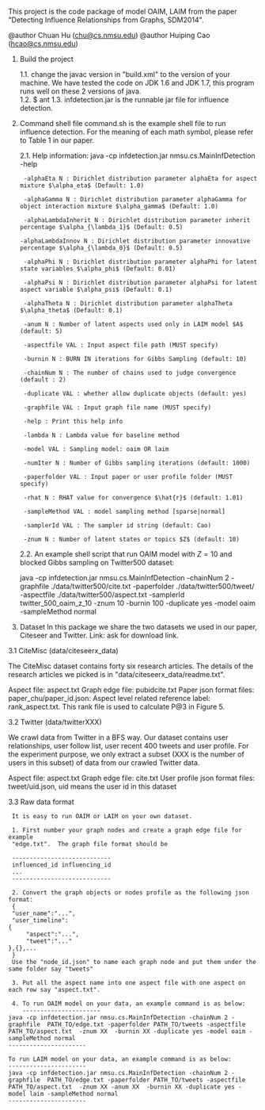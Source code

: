 This project is the code package of model OAIM, LAIM from the paper "Detecting
Influence Relationships from Graphs, SDM2014".  

@author Chuan Hu (chu@cs.nmsu.edu)
@author Huiping Cao (hcao@cs.nmsu.edu)

1.  Build the project

    1.1. change the javac version in "build.xml" to the version of your machine.
    We have tested the code on JDK 1.6 and JDK 1.7, this program runs well on
    these 2 versions of java.  
    1.2. $ ant
    1.3. infdetection.jar is the runnable jar file for influence detection.

2.  Command shell file
    command.sh is the example shell file to run influence detection.  For the meaning of each math symbol, please refer to Table 1 in our paper.

    2.1. Help information: java -cp infdetection.jar nmsu.cs.MainInfDetection -help

         -alphaEta N : Dirichlet distribution parameter alphaEta for aspect mixture $\alpha_eta$ (Default: 1.0)

         -alphaGamma N : Dirichlet distribution parameter alphaGamma for object interaction mixture $\alpha_gamma$ (Default: 1.0)

         -alphaLambdaInherit N : Dirichlet distribution parameter inherit percentage $\alpha_{\lambda_1}$ (Default: 0.5)
	 
		-alphaLambdaInnov N : Dirichlet distribution parameter innovative percentage $\alpha_{\lambda_0}$ (Default: 0.5)

         -alphaPhi N : Dirichlet distribution parameter alphaPhi for latent state variables $\alpha_phi$ (Default: 0.01)
	 
		 -alphaPsi N : Dirichlet distribution parameter alphaPsi for latent aspect variable $\alpha_psi$ (Default: 0.1)

         -alphaTheta N : Dirichlet distribution parameter alphaTheta $\alpha_theta$ (Default: 0.1)

         -anum N : Number of latent aspects used only in LAIM model $A$ (default: 5)

         -aspectfile VAL : Input aspect file path (MUST specify)

         -burnin N : BURN IN iterations for Gibbs Sampling (default: 10)

         -chainNum N : The number of chains used to judge convergence (default : 2)

         -duplicate VAL : whether allow duplicate objects (default: yes)

         -graphfile VAL : Input graph file name (MUST specify)

         -help : Print this help info

         -lambda N : Lambda value for baseline method

         -model VAL : Sampling model: oaim OR laim

         -numIter N : Number of Gibbs sampling iterations (default: 1000)

         -paperfolder VAL : Input paper or user profile folder (MUST specify)

         -rhat N : RHAT value for convergence $\hat{r}$ (default: 1.01)

         -sampleMethod VAL : model sampling method [sparse|normal]

         -samplerId VAL : The sampler id string (default: Cao)

         -znum N : Number of latent states or topics $Z$ (default: 10)
    
    2.2. An example shell script that run OAIM model with $Z=10$ and blocked Gibbs sampling
    on Twitter500 dataset:

    java -cp infdetection.jar nmsu.cs.MainInfDetection -chainNum 2 -graphfile  ./data/twitter500/cite.txt -paperfolder ./data/twitter500/tweet/ -aspectfile ./data/twitter500/aspect.txt -samplerId twitter_500_oaim_z_10 -znum 10  -burnin 100 -duplicate yes -model oaim -sampleMethod normal

3. Dataset
   In this package we share the two datasets we used in our paper, Citeseer and Twitter. Link: ask for download link.

3.1  CiteMisc (data/citeseerx_data)

   The CiteMisc dataset contains forty six research articles.  The details of
   the research articles we picked is in "data/citeseerx_data/readme.txt".

   Aspect file: aspect.txt
   Graph edge file: pubidcite.txt
   Paper json format files: paper_chu/paper_id.json: 
   Aspect level related reference label: rank_aspect.txt.  This rank file is used to calculate P@3 in Figure 5.
   
3.2  Twitter (data/twitterXXX)

   We crawl data from Twitter in a BFS way.  Our dataset contains user
   relationships, user follow list, user recent 400 tweets and user profile.
   For the experiment purpose, we only extract a subset (XXX is the number of users
   in this subset) of data from our crawled Twitter data.
   
   Aspect file: aspect.txt
   Graph edge file: cite.txt
   User profile json format files: tweet/uid.json, uid means the user id in this dataset
   
3.3  Raw data format

     It is easy to run OAIM or LAIM on your own dataset.

     1. First number your graph nodes and create a graph edge file for example
     "edge.txt".  The graph file format should be

     ----------------------------
     influenced_id influencing_id
     ...
     ----------------------------

     2. Convert the graph objects or nodes profile as the following json format:
     {
     "user_name":"...",
     "user_timeline":
	{
	     "aspect":"...",
	     "tweet":"..."
	},{},...
     }
     Use the "node_id.json" to name each graph node and put them under the same folder say "tweets"
     
     3. Put all the aspect name into one aspect file with one aspect on each row say "aspect.txt".
      
     4. To run OAIM model on your data, an example command is as below:
        ----------------------
	java -cp infdetection.jar nmsu.cs.MainInfDetection -chainNum 2 -graphfile  PATH_TO/edge.txt -paperfolder PATH_TO/tweets -aspectfile PATH_TO/aspect.txt  -znum XX  -burnin XX -duplicate yes -model oaim -sampleMethod normal
	----------------------

	To run LAIM model on your data, an example command is as below:
	----------------------
	java -cp infdetection.jar nmsu.cs.MainInfDetection -chainNum 2 -graphfile  PATH_TO/edge.txt -paperfolder PATH_TO/tweets -aspectfile PATH_TO/aspect.txt  -znum XX -anum XX  -burnin XX -duplicate yes -model laim -sampleMethod normal
	----------------------


   
